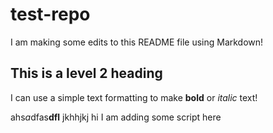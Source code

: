 # test-repo

I am making some edits to this README file using Markdown!

## This is a level 2 heading
I can use a simple text formatting to make **bold** or *italic* text!

ahs*a*dfas**dfl**
jkhhjkj
hi
I am adding some script here